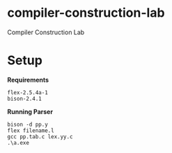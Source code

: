 # compiler-construction-lab
Compiler Construction Lab

# Setup
**Requirements**
```
flex-2.5.4a-1
bison-2.4.1
```

**Running Parser**
```
bison -d pp.y
flex filename.l
gcc pp.tab.c lex.yy.c
.\a.exe
```
